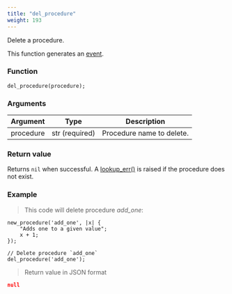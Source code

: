 ```yaml
---
title: "del_procedure"
weight: 193
---
```


Delete a procedure.

This function generates an [event](../../overview/events).

### Function

`del_procedure(procedure);`

### Arguments

Argument | Type | Description
-------- | ---- | -----------
procedure | str (required) | Procedure name to delete.

### Return value

Returns `nil` when successful. A [lookup_err()](../../errors/lookup_err) is raised if the procedure does not exist.

### Example

> This code will delete procedure *add_one*:

```thingsdb,json_response
new_procedure('add_one', |x| {
    "Adds one to a given value";
    x + 1;
});

// Delete procedure `add_one`
del_procedure('add_one');
```

> Return value in JSON format

```json
null
```

